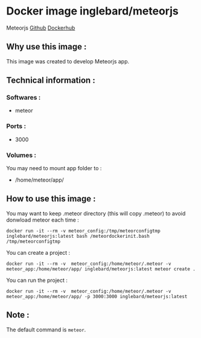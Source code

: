 # Docker image inglebard/meteorjs
Meteorjs
[Github](https://github.com/Inglebard/dockerfiles/tree/master/meteorjs)
[Dockerhub](https://hub.docker.com/r/inglebard/meteorjs)

## Why use this image :

This image was created to develop Meteorjs app.

## Technical information :

### Softwares :
* meteor

### Ports :
* 3000

### Volumes :
You may need to mount app folder to :
- /home/meteor/app/

## How to use this image :

You may want to keep .meteor directory (this will copy .meteor) to avoid donwload meteor each time :
```
docker run -it --rm -v meteor_config:/tmp/meteorconfigtmp inglebard/meteorjs:latest bash /meteordockerinit.bash /tmp/meteorconfigtmp
```

You can create a project :
```
docker run -it --rm -v  meteor_config:/home/meteor/.meteor -v meteor_app:/home/meteor/app/ inglebard/meteorjs:latest meteor create .
```

You can run the project :
```
docker run -it --rm -v  meteor_config:/home/meteor/.meteor -v meteor_app:/home/meteor/app/ -p 3000:3000 inglebard/meteorjs:latest
```

## Note :

The default command is `meteor`.
